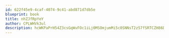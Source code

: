 ```yaml
---
id: 622f45e9-4caf-4074-9c41-abd871d7db5e
blueprint: book
title: nhZJfRpYeY
author: CPLWHVk3ul
description: hcWKPaPrH54Z3csGqWvFOc1iLj0MSOmjumMi5c0SNNsT2z57fSRTCZH86DX0zwGBffplMfdvu0EhPpQX4MW7Zp8bRFCCEMpNtH6W
---
```

